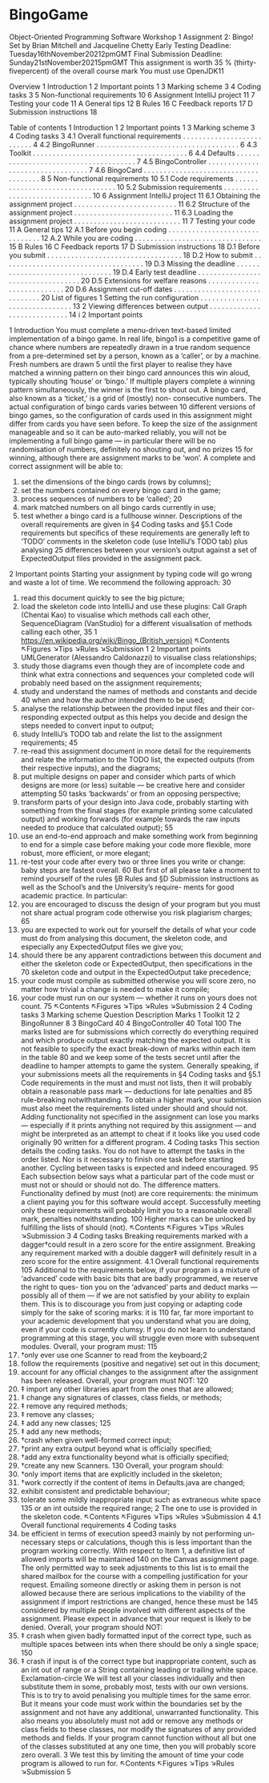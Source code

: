 # BingoGame

Object-Oriented Programming
Software Workshop 1
Assignment 2:
Bingo!
Set by
Brian Mitchell and Jacqueline Chetty
Early Testing Deadline:
Tuesday16thNovember20212pmGMT
Final Submission Deadline:
Sunday21stNovember20215pmGMT
This assignment is worth
35 % (thirty-fivepercent)
of the overall course mark
You must use OpenJDK11


Overview
1 Introduction 1
2 Important points 1
3 Marking scheme 3
4 Coding tasks 3
5 Non-functional requirements 10
6 Assignment IntelliJ project 11
7 Testing your code 11
A General tips 12
B Rules 16
C Feedback reports 17
D Submission instructions 18


Table of contents
1 Introduction 1
2 Important points 1
3 Marking scheme 3
4 Coding tasks 3
4.1 Overall functional requirements . . . . . . . . . . . . . . . . . . . . . . . . . . 4
4.2 BingoRunner . . . . . . . . . . . . . . . . . . . . . . . . . . . . . . . . . . . . 6
4.3 Toolkit . . . . . . . . . . . . . . . . . . . . . . . . . . . . . . . . . . . . . . . 6
4.4 Defaults . . . . . . . . . . . . . . . . . . . . . . . . . . . . . . . . . . . . . . 7
4.5 BingoController . . . . . . . . . . . . . . . . . . . . . . . . . . . . . . . . . 7
4.6 BingoCard . . . . . . . . . . . . . . . . . . . . . . . . . . . . . . . . . . . . . 8
5 Non-functional requirements 10
5.1 Code requirements . . . . . . . . . . . . . . . . . . . . . . . . . . . . . . . . . 10
5.2 Submission requirements . . . . . . . . . . . . . . . . . . . . . . . . . . . . . . 10
6 Assignment IntelliJ project 11
6.1 Obtaining the assignment project . . . . . . . . . . . . . . . . . . . . . . . . . . 11
6.2 Structure of the assignment project . . . . . . . . . . . . . . . . . . . . . . . . . 11
6.3 Loading the assignment project . . . . . . . . . . . . . . . . . . . . . . . . . . . 11
7 Testing your code 11
A General tips 12
A.1 Before you begin coding . . . . . . . . . . . . . . . . . . . . . . . . . . . . . . . 12
A.2 While you are coding . . . . . . . . . . . . . . . . . . . . . . . . . . . . . . . . 15
B Rules 16
C Feedback reports 17
D Submission instructions 18
D.1 Before you submit . . . . . . . . . . . . . . . . . . . . . . . . . . . . . . . . . . 18
D.2 How to submit . . . . . . . . . . . . . . . . . . . . . . . . . . . . . . . . . . . . 19
D.3 Missing the deadline . . . . . . . . . . . . . . . . . . . . . . . . . . . . . . . . 19
D.4 Early test deadline . . . . . . . . . . . . . . . . . . . . . . . . . . . . . . . . . . 20
D.5 Extensions for welfare reasons . . . . . . . . . . . . . . . . . . . . . . . . . . . 20
D.6 Assignment cut-off dates . . . . . . . . . . . . . . . . . . . . . . . . . . . . . . 20
List of figures
1 Setting the run configuration . . . . . . . . . . . . . . . . . . . . . . . . . . . . . . . 13
2 Viewing differences between output . . . . . . . . . . . . . . . . . . . . . . . . . . . . 14
i
2 Important points



1 Introduction
You must complete a menu-driven text-based limited implementation of a
bingo game. In real life, bingo1 is a competitive game of chance where numbers
are repeatedly drawn in a true random sequence from a pre-determined set
by a person, known as a ‘caller’, or by a machine. Fresh numbers are drawn 5
until the first player to realise they have matched a winning pattern on their
bingo card announces this win aloud, typically shouting ‘house’ or ‘bingo.’ If
multiple players complete a winning pattern simultaneously, the winner is the
first to shout out. A bingo card, also known as a ‘ticket,’ is a grid of (mostly) non-
consecutive numbers. The actual configuration of bingo cards varies between 10
different versions of bingo games, so the configuration of cards used in this
assignment might differ from cards you have seen before.
To keep the size of the assignment manageable and so it can be auto-marked
reliably, you will not be implementing a full bingo game — in particular there
will be no randomisation of numbers, definitely no shouting out, and no prizes 15
for winning, although there are assignment marks to be ‘won’.
A complete and correct assignment will be able to:
1. set the dimensions of the bingo cards (rows by columns);
2. set the numbers contained on every bingo card in the game;
3. process sequences of numbers to be ‘called’; 20
4. mark matched numbers on all bingo cards currently in use;
5. test whether a bingo card is a fullhouse winner.
Descriptions of the overall requirements are given in §4 Coding tasks and
§5.1 Code requirements but specifics of these requirements are generally left to
‘TODO’ comments in the skeleton code (use IntelliJ’s TODO tab) plus analysing 25
differences between your version’s output against a set of ExpectedOutput files
provided in the assignment pack.


2 Important points
Starting your assignment by typing code will go wrong and waste a lot of time.
We recommend the following approach: 30
1. read this document quickly to see the big picture;
2. load the skeleton code into IntelliJ and use these plugins:
Call Graph (Chentai Kao) to visualise which methods call each other,
SequenceDiagram (VanStudio) for a different visualisation of methods
calling each other, 35
1 https://en.wikipedia.org/wiki/Bingo_(British_version)
↖Contents ↖Figures ↘Tips ↘Rules ↘Submission 1
2 Important points
UMLGenerator (Alessandro Caldonazzi) to visualise class relationships;
3. study those diagrams even though they are of incomplete code and think
what extra connections and sequences your completed code will probably
need based on the assignment requirements;
4. study and understand the names of methods and constants and decide 40
when and how the author intended them to be used;
5. analyse the relationship between the provided input files and their cor-
responding expected output as this helps you decide and design the steps
needed to convert input to output;
6. study IntelliJ’s TODO tab and relate the list to the assignment requirements; 45
7. re-read this assignment document in more detail for the requirements and
relate the information to the TODO list, the expected outputs (from their
respective inputs), and the diagrams;
8. put multiple designs on paper and consider which parts of which designs
are more (or less) suitable — be creative here and consider attempting 50
tasks ‘backwards’ or from an opposing perspective;
9. transform parts of your design into Java code, probably starting with
something from the final stages (for example printing some calculated
output) and working forwards (for example towards the raw inputs needed
to produce that calculated output); 55
10. use an end-to-end approach and make something work from beginning to
end for a simple case before making your code more flexible, more robust,
more efficient, or more elegant;
11. re-test your code after every two or three lines you write or change: baby
steps are fastest overall. 60
But first of all please take a moment to remind yourself of the rules §B Rules and
§D Submission instructions as well as the School’s and the University’s require-
ments for good academic practice. In particular:
1. you are encouraged to discuss the design of your program but you must
not share actual program code otherwise you risk plagiarism charges; 65
2. you are expected to work out for yourself the details of what your code
must do from analysing this document, the skeleton code, and especially
any ExpectedOutput files we give you;
3. should there be any apparent contradictions between this document and
either the skeleton code or ExpectedOutput, then specifications in the 70
skeleton code and output in the ExpectedOutput take precedence;
4. your code must compile as submitted otherwise you will score zero, no
matter how trivial a change is needed to make it compile;
5. your code must run on our system — whether it runs on yours does not
count. 75
↖Contents ↖Figures ↘Tips ↘Rules ↘Submission 2
4 Coding tasks
3 Marking scheme
Question Description Marks
1 Toolkit 12
2 BingoRunner 8
3 BingoCard 40
4 BingoController 40
Total 100
The marks listed are for submissions which correctly do everything required
and which produce output exactly matching the expected output. It is not
feasible to specify the exact break-down of marks within each item in the table 80
and we keep some of the tests secret until after the deadline to hamper attempts
to game the system.
Generally speaking, if your submissions meets all the requirements in
§4 Coding tasks and §5.1 Code requirements in the must and must not lists, then it
will probably obtain a reasonable pass mark — deductions for late penalties and 85
rule-breaking notwithstanding. To obtain a higher mark, your submission must
also meet the requirements listed under should and should not.
Adding functionality not specified in the assignment can lose you marks
— especially if it prints anything not required by this assignment — and might
be interpreted as an attempt to cheat if it looks like you used code originally 90
written for a different program.
4 Coding tasks
This section details the coding tasks. You do not have to attempt the tasks in
the order listed. Nor is it necessary to finish one task before starting another.
Cycling between tasks is expected and indeed encouraged. 95
Each subsection below says what a particular part of the code must or must
not or should or should not do. The difference matters. Functionality defined
by must (not) are core requirements: the minimum a client paying you for
this software would accept. Successfully meeting only these requirements will
probably limit you to a reasonable overall mark, penalties notwithstanding. 100
Higher marks can be unlocked by fulfilling the lists of should (not).
↖Contents ↖Figures ↘Tips ↘Rules ↘Submission 3
4 Coding tasks
Breaking requirements marked with a dagger†could result in a zero score
for the entire assignment. Breaking any requirement marked with a double
dagger‡ will definitely result in a zero score for the entire assignment.
4.1 Overall functional requirements 105
Additional to the requirements below, if your program is a mixture of ‘advanced’
code with basic bits that are badly programmed, we reserve the right to ques-
tion you on the ‘advanced’ parts and deduct marks — possibly all of them — if
we are not satisfied by your ability to explain them. This is to discourage you
from just copying or adapting code simply for the sake of scoring marks: it is 110
far, far more important to your academic development that you understand
what you are doing, even if your code is currently clumsy. If you do not learn
to understand programming at this stage, you will struggle even more with
subsequent modules.
Overall, your program must: 115
1. †only ever use one Scanner to read from the keyboard;2
2. follow the requirements (positive and negative) set out in this document;
3. account for any official changes to the assignment after the assignment
has been released.
Overall, your program must NOT: 120
1. ‡ import any other libraries apart from the ones that are allowed;
2. ‡ change any signatures of classes, class fields, or methods;
3. ‡ remove any required methods;
4. ‡ remove any classes;
5. ‡ add any new classes; 125
6. ‡ add any new methods;
7. †crash when given well-formed correct input;
8. †print any extra output beyond what is officially specified;
9. †add any extra functionality beyond what is officially specified;
10. †create any new Scanners. 130
Overall, your program should:
1. †only import items that are explicitly included in the skeleton;
2. †work correctly if the content of items in Defaults.java are changed;
3. exhibit consistent and predictable behaviour;
4. tolerate some mildly inappropriate input such as extraneous white space 135
or an int outside the required range;
2 The one to use is provided in the skeleton code.
↖Contents ↖Figures ↘Tips ↘Rules ↘Submission 4
4.1 Overall functional requirements 4 Coding tasks
5. be efficient in terms of execution speed3 mainly by not performing un-
necessary steps or calculations, though this is less important than the
program working correctly.
With respect to Item 1, a definitive list of allowed imports will be maintained 140
on the Canvas assignment page. The only permitted way to seek adjustments
to this list is to email the shared mailbox for the course with a compelling
justification for your request. Emailing someone directly or asking them in
person is not allowed because there are serious implications to the viability
of the assignment if import restrictions are changed, hence these must be 145
considered by multiple people involved with different aspects of the assignment.
Please expect in advance that your request is likely to be denied.
Overall, your program should NOT:
1. ‡ crash when given badly formatted input of the correct type, such as
multiple spaces between ints when there should be only a single space; 150
2. ‡ crash if input is of the correct type but inappropriate content, such as an
int out of range or a String containing leading or trailing white space.
Exclamation-circle We will test all your classes individually and then substitute them in
some, probably most, tests with our own versions. This is to try to
avoid penalising you multiple times for the same error. But it means
your code must work within the boundaries set by the assignment
and not have any additional, unwarranted functionality. This also
means you absolutely must not add or remove any methods or class
fields to these classes, nor modify the signatures of any provided
methods and fields. If your program cannot function without all but
one of the classes substituted at any one time, then you will probably
score zero overall.
3 We test this by limiting the amount of time your code program is allowed to run for.
↖Contents ↖Figures ↘Tips ↘Rules ↘Submission 5

